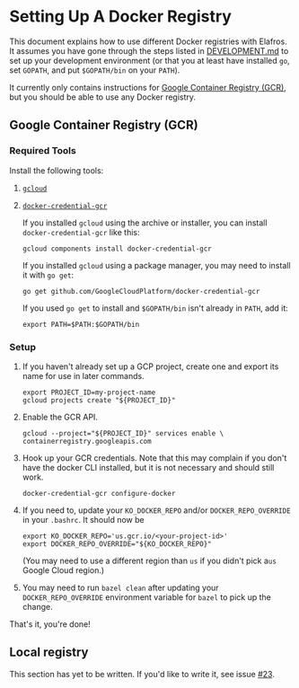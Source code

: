 # Setting Up A Docker Registry

This document explains how to use different Docker registries with Elafros. It
assumes you have gone through the steps listed in
[DEVELOPMENT.md](/DEVELOPMENT.md) to set up your development environment (or
that you at least have installed `go`, set `GOPATH`, and put `$GOPATH/bin` on
your `PATH`).

It currently only contains instructions for [Google Container Registry
(GCR)](https://cloud.google.com/container-registry/), but you should be able to
use any Docker registry.

## Google Container Registry (GCR)

### Required Tools

Install the following tools:

1.  [`gcloud`](https://cloud.google.com/sdk/downloads)
1.  [`docker-credential-gcr`](https://github.com/GoogleCloudPlatform/docker-credential-gcr)

    If you installed `gcloud` using the archive or installer, you can install
    `docker-credential-gcr` like this:

    ```shell
    gcloud components install docker-credential-gcr
    ```

    If you installed `gcloud` using a package manager, you may need to install
    it with `go get`:

    ```shell
    go get github.com/GoogleCloudPlatform/docker-credential-gcr
    ```

    If you used `go get` to install and `$GOPATH/bin` isn't already in `PATH`,
    add it:

    ```shell
    export PATH=$PATH:$GOPATH/bin
    ```

### Setup

1.  If you haven't already set up a GCP project, create one and export its name
    for use in later commands.

    ```shell
    export PROJECT_ID=my-project-name
    gcloud projects create "${PROJECT_ID}"
    ```

1.  Enable the GCR API.

    ```shell
    gcloud --project="${PROJECT_ID}" services enable \
    containerregistry.googleapis.com
    ```

1.  Hook up your GCR credentials. Note that this may complain if you don't have
    the docker CLI installed, but it is not necessary and should still work.

    ```shell
    docker-credential-gcr configure-docker
    ```

1.  If you need to, update your `KO_DOCKER_REPO` and/or `DOCKER_REPO_OVERRIDE`
    in your `.bashrc`. It should now be

    ```shell
    export KO_DOCKER_REPO='us.gcr.io/<your-project-id>'
    export DOCKER_REPO_OVERRIDE="${KO_DOCKER_REPO}"
    ```

    (You may need to use a different region than `us` if you didn't pick a`us`
    Google Cloud region.)

1.  You may need to run `bazel clean` after updating your `DOCKER_REPO_OVERRIDE`
    environment variable for `bazel` to pick up the change.

That's it, you're done!

## Local registry

This section has yet to be written. If you'd like to write it, see issue
[#23](https://github.com/knative/serving/issues/23).
